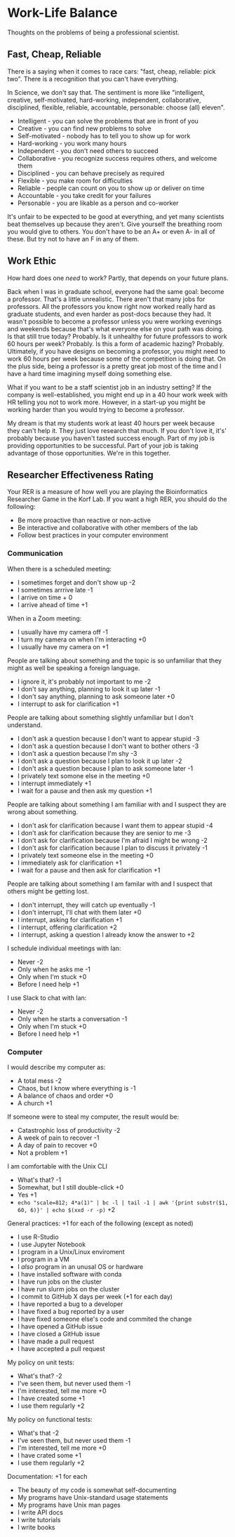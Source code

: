 Work-Life Balance
=================

Thoughts on the problems of being a professional scientist.

Fast, Cheap, Reliable
---------------------

There is a saying when it comes to race cars: "fast, cheap, reliable: pick
two". There is a recognition that you can't have everything.

In Science, we don't say that. The sentiment is more like "intelligent,
creative, self-motivated, hard-working, independent, collaborative,
disciplined, flexible, reliable, accountable, personable: choose (all) eleven".

+ Intelligent - you can solve the problems that are in front of you
+ Creative - you can find new problems to solve
+ Self-motivated - nobody has to tell you to show up for work
+ Hard-working - you work many hours
+ Independent - you don't need others to succeed
+ Collaborative - you recognize success requires others, and welcome them
+ Disciplined - you can behave precisely as required
+ Flexible - you make room for difficulties
+ Reliable - people can count on you to show up or deliver on time
+ Accountable - you take credit for your failures
+ Personable - you are likable as a person and co-worker

It's unfair to be expected to be good at everything, and yet many scientists
beat themselves up because they aren't. Give yourself the breathing room you
would give to others. You don't have to be an A+ or even A- in all of these.
But try not to have an F in any of them.


Work Ethic
----------

How hard does one _need_ to work? Partly, that depends on your future plans.

Back when I was in graduate school, everyone had the same goal: become a
professor. That's a little unrealistic. There aren't that many jobs for
professors. All the professors you know right now worked really hard as
graduate students, and even harder as post-docs because they had. It wasn't
possible to become a professor unless you were working evenings and weekends
because that's what everyone else on your path was doing. Is that still true
today? Probably. Is it unhealthy for future professors to work 60 hours per
week? Probably. Is this a form of academic hazing? Probably. Ultimately, if you
have designs on becoming a professor, you might need to work 60 hours per week
because some of the competition is doing that. On the plus side, being a
professor is a pretty great job most of the time and I have a hard time
imagining myself doing something else.

What if you want to be a staff scientist job in an industry setting? If the
company is well-established, you might end up in a 40 hour work week with HR
telling you not to work more. However, in a start-up you might be working
harder than you would trying to become a professor.

My dream is that my students work at least 40 hours per week because they can't
help it. They just love research that much. If you don't love it, it's'
probably because you haven't tasted success enough. Part of my job is providing
opportunities to be successful. Part of your job is taking advantage of those
opportunities. We're in this together.


Researcher Effectiveness Rating
-------------------------------

Your RER is a measure of how well you are playing the Bioinformatics Researcher
Game in the Korf Lab. If you want a high RER, you should do the following:

+ Be more proactive than reactive or non-active
+ Be interactive and collaborative with other members of the lab
+ Follow best practices in your computer environment


### Communication

When there is a scheduled meeting:

+ I sometimes forget and don't show up -2
+ I sometimes arrrive late -1
+ I arrive on time + 0
+ I arrive ahead of time +1

When in a Zoom meeting:

+ I usually have my camera off -1
+ I turn my camera on when I'm interacting +0
+ I usually have my camera on +1

People are talking about something and the topic is so unfamiliar that they
might as well be speaking a foreign language.

+ I ignore it, it's probably not important to me -2
+ I don't say anything, planning to look it up later -1
+ I don't say anything, planning to ask someone later +0
+ I interrupt to ask for clarification +1

People are talking about something slightly unfamiliar but I don't understand.

+ I don't ask a question because I don't want to appear stupid -3
+ I don't ask a question because I don't want to bother others -3
+ I don't ask a question because I'm shy -3
+ I don't ask a question because I plan to look it up later -2
+ I don't ask a question because I plan to ask someone later -1
+ I privately text somone else in the meeting +0
+ I interrupt immediately +1
+ I wait for a pause and then ask my question +1

People are talking about something I am familiar with and I suspect they are
wrong about something.

+ I don't ask for clarification because I want them to appear stupid -4
+ I don't ask for clarification because they are senior to me -3
+ I don't ask for clarification because I'm afraid I might be wrong -2
+ I don't ask for clarification because I plan to discuss it privately -1
+ I privately text someone else in the meeting +0
+ I immediately ask for clarification +1
+ I wait for a pause and then ask for clarification +1

People are talking about something I am familar with and I suspect that others
might be getting lost.

+ I don't interrupt, they will catch up eventually -1
+ I don't interrupt, I'll chat with them later +0
+ I interrupt, asking for clarification +1
+ I interrupt, offering clarification +2
+ I interrupt, asking a question I already know the answer to +2

I schedule individual meetings with Ian:

+ Never -2
+ Only when he asks me -1
+ Only when I'm stuck +0
+ Before I need help +1

I use Slack to chat with Ian:

+ Never -2
+ Only when he starts a conversation -1
+ Only when I'm stuck +0
+ Before I need help +1


### Computer

I would describe my computer as:

+ A total mess -2
+ Chaos, but I know where everything is -1
+ A balance of chaos and order +0
+ A church +1

If someone were to steal my computer, the result would be:

+ Catastrophic loss of productivity -2
+ A week of pain to recover -1
+ A day of pain to recover +0
+ Not a problem +1

I am comfortable with the Unix CLI

+ What's that? -1
+ Somewhat, but I still double-click +0
+ Yes +1
+ `echo "scale=812; 4*a(1)" | bc -l | tail -1 | awk '{print substr($1, 60, 6)}' | echo $(xxd -r -p)` +2

General practices: +1 for each of the following (except as noted)

+ I use R-Studio
+ I use Jupyter Notebook
+ I program in a Unix/Linux enviroment
+ I program in a VM
+ I _also_ program in an unusal OS or hardware
+ I have installed software with conda
+ I have run jobs on the cluster
+ I have run slurm jobs on the cluster
+ I commit to GitHub X days per week (+1 for each day)
+ I have reported a bug to a developer
+ I have fixed a bug reported by a user
+ I have fixed someone else's code and commited the change
+ I have opened a GitHub issue
+ I have closed a GitHub issue
+ I have made a pull request
+ I have accepted a pull request

My policy on unit tests:

+ What's that? -2
+ I've seen them, but never used them -1
+ I'm interested, tell me more +0
+ I have created some +1
+ I use them regularly +2

My policy on functional tests:

+ What's that -2
+ I've seen them, but never used them -1
+ I'm interested, tell me more +0
+ I have crated some +1
+ I use them regularly +2

Documentation: +1 for each

+ The beauty of my code is somewhat self-documenting
+ My programs have Unix-standard usage statements
+ My programs have Unix man pages
+ I write API docs
+ I write tutorials
+ I write books
